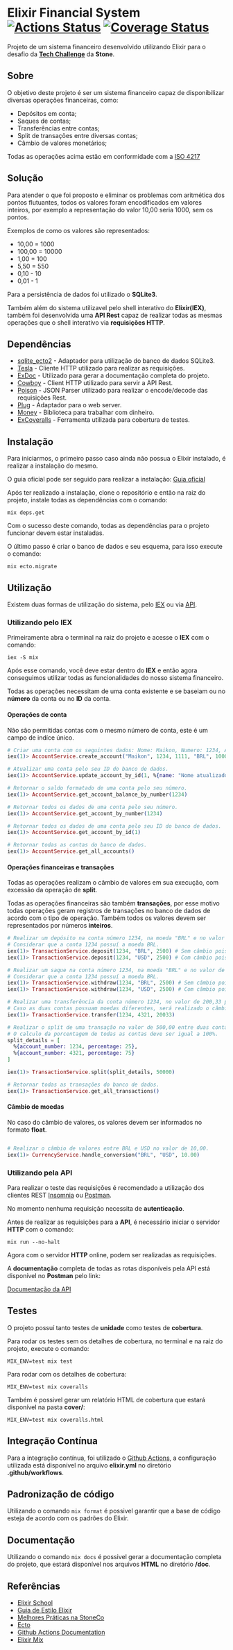 # Elixir Financial System [![Actions Status](https://github.com/maikkkko1/elixir-financial-system/workflows/Build%20and%20Test/badge.svg)](https://github.com/maikkkko1/elixir-financial-system/actions) [![Coverage Status](https://coveralls.io/repos/github/maikkkko1/elixir-financial-system/badge.svg?branch=master)](https://coveralls.io/github/maikkkko1/elixir-financial-system?branch=master)

Projeto de um sistema financeiro desenvolvido utilizando Elixir para o desafio da [**Tech Challenge**]( https://github.com/stone-payments/tech-challenge) da **Stone**.

## Sobre

O objetivo deste projeto é ser um sistema financeiro capaz de disponibilizar diversas operações financeiras, como:

* Depósitos em conta;
* Saques de contas;
* Transferências entre contas;
* Split de transações entre diversas contas;
* Câmbio de valores monetários;

Todas as operações acima estão em conformidade com a [ISO 4217](https://pt.wikipedia.org/wiki/ISO_4217)

## Solução

Para atender o que foi proposto e eliminar os problemas com aritmética dos pontos flutuantes, todos os valores foram encodificados em valores inteiros, por exemplo a representação do valor 10,00 seria 1000, sem os pontos.

Exemplos de como os valores são representados:

* 10,00 = 1000
* 100,00 = 10000
* 1,00 = 100
* 5,50 = 550
* 0,10 - 10
* 0,01 - 1

Para a persistência de dados foi utilizado o **SQLite3**.

Também além do sistema utilizavel pelo shell interativo do **Elixir(IEX)**, também foi desenvolvida uma **API Rest** capaz de realizar todas as mesmas operações que o shell interativo via **requisições HTTP**.

## Dependências

* [sqlite_ecto2](https://github.com/elixir-sqlite/sqlite_ecto2) - Adaptador para utilização do banco de dados SQLite3.
* [Tesla](https://github.com/teamon/tesla) - Cliente HTTP utilizado para realizar as requisições.
* [ExDoc](https://github.com/elixir-lang/ex_doc) - Utilizado para gerar a documentação completa do projeto.
* [Cowboy](https://github.com/ninenines/cowboy) - Client HTTP utilizado para servir a API Rest.
* [Poison](https://github.com/devinus/poison) - JSON Parser utilizado para realizar o encode/decode das requisições Rest.
* [Plug](https://github.com/elixir-plug/plug) - Adaptador para o web server.
* [Money](https://github.com/elixirmoney/money) - Biblioteca para trabalhar com dinheiro.
* [ExCoveralls](https://github.com/parroty/excoveralls) - Ferramenta utilizada para cobertura de testes.

## Instalação

Para iniciarmos, o primeiro passo caso ainda não possua o Elixir instalado, é realizar a instalação do mesmo.

O guia oficial pode ser seguido para realizar a instalação: [Guia oficial](https://elixir-lang.org/install.html)

Após ter realizado a instalação, clone o repositório e então na raiz do projeto, instale todas as dependências com o comando:

```
mix deps.get
```

Com o sucesso deste comando, todas as dependências para o projeto funcionar devem estar instaladas.

O último passo é criar o banco de dados e seu esquema, para isso execute o comando:

```
mix ecto.migrate
```

## Utilização

Existem duas formas de utilização do sistema, pelo [IEX](#utilizando-pelo-iex) ou via [API](#utilizando-pela-api).

### Utilizando pelo IEX

Primeiramente abra o terminal na raiz do projeto e acesse o **IEX** com o comando: 

```iex -S mix```

Após esse comando, você deve estar dentro do **IEX** e então agora conseguimos utilizar todas as funcionalidades do nosso sistema financeiro.

Todas as operações necessitam de uma conta existente e se baseiam ou no **número** da conta ou no **ID** da conta.

#### Operações de conta 

Não são permitidas contas com o mesmo número de conta, este é um campo de indíce único.

```elixir
# Criar uma conta com os seguintes dados: Nome: Maikon, Numero: 1234, Agência: 1111, Moeda: BRL e Saldo: 10,00.
iex(1)> AccountService.create_account("Maikon", 1234, 1111, "BRL", 1000)

# Atualizar uma conta pelo seu ID do banco de dados.
iex(1)> AccountService.update_account_by_id(1, %{name: "Nome atualizado", currency: "USD"})

# Retornar o saldo formatado de uma conta pelo seu número.
iex(1)> AccountService.get_account_balance_by_number(1234)

# Retornar todos os dados de uma conta pelo seu número.
iex(1)> AccountService.get_account_by_number(1234)

# Retornar todos os dados de uma conta pelo seu ID do banco de dados.
iex(1)> AccountService.get_account_by_id(1)

# Retornar todas as contas do banco de dados.
iex(1)> AccountService.get_all_accounts()
```

#### Operações financeiras e transações 

Todas as operações realizam o câmbio de valores em sua execução, com excessão da operação de **split**.

Todas as operações financeiras são também **transações**, por esse motivo todas operações geram registros de transações no banco de dados de acordo com o tipo de operação. Também todos os valores devem ser representados por números **inteiros**.

```elixir
# Realizar um depósito na conta número 1234, na moeda "BRL" e no valor de 25,00. 
# Considerar que a conta 1234 possuí a moeda BRL.
iex(1)> TransactionService.deposit(1234, "BRL", 2500) # Sem câmbio pois a moeda é a mesma da conta.
iex(1)> TransactionService.deposit(1234, "USD", 2500) # Com câmbio pois a moeda é diferente da conta.

# Realizar um saque na conta número 1234, na moeda "BRL" e no valor de 12,50.
# Considerar que a conta 1234 possuí a moeda BRL.
iex(1)> TransactionService.withdraw(1234, "BRL", 2500) # Sem câmbio pois a moeda é a mesma da conta.
iex(1)> TransactionService.withdraw(1234, "USD", 2500) # Com câmbio pois a moeda é diferente da conta.

# Realizar uma transferência da conta número 1234, no valor de 200,33 para a conta número 4321.
# Caso as duas contas possuam moedas diferentes, será realizado o câmbio dos valores antes da efetivação.
iex(1)> TransactionService.transfer(1234, 4321, 20033)

# Realizar o split de uma transação no valor de 500,00 entre duas contas.
# O calculo da porcentagem de todas as contas deve ser igual a 100%.
split_details = [
  %{account_number: 1234, percentage: 25},
  %{account_number: 4321, percentage: 75}
]

iex(1)> TransactionService.split(split_details, 50000)

# Retornar todas as transações do banco de dados.
iex(1)> TransactionService.get_all_transactions()
```

#### Câmbio de moedas

No caso do câmbio de valores, os valores devem ser informados no formato **float**.

```elixir

# Realizar o câmbio de valores entre BRL e USD no valor de 10,00.
iex(1)> CurrencyService.handle_conversion("BRL", "USD", 10.00)
```

### Utilizando pela API

Para realizar o teste das requisições é recomendado a utilização dos clientes REST [Insomnia](https://insomnia.rest/) ou [Postman](https://www.postman.com/).

No momento nenhuma requisição necessita de **autenticação**.

Antes de realizar as requisições para a **API**, é necessário iniciar o servidor **HTTP** com o comando:

```
mix run --no-halt
```

Agora com o servidor **HTTP** online, podem ser realizadas as requisições.

A **documentação** completa de todas as rotas disponíveis pela API está disponível no **Postman** pelo link:

[Documentação da API](https://documenter.getpostman.com/view/5866737/SzfCSkA6?version=latest)

## Testes

O projeto possuí tanto testes de **unidade** como testes de **cobertura**.

Para rodar os testes sem os detalhes de cobertura, no terminal e na raiz do projeto, execute o comando:

```
MIX_ENV=test mix test
```

Para rodar com os detalhes de cobertura:

```
MIX_ENV=test mix coveralls
```

Também é possivel gerar um relatório HTML de cobertura que estará disponível na pasta **cover/**:

```
MIX_ENV=test mix coveralls.html
```

## Integração Contínua

Para a integração contínua, foi utilizado o [Github Actions](https://github.com/features/actions), a configuração utilizada está disponível no arquivo **elixir.yml** no diretório **.github/workflows**.

## Padronização de código

Utilizando o comando ```mix format``` é possivel garantir que a base de código esteja de acordo com os padrões do Elixir.

## Documentação

Utilizando o comando ```mix docs``` é possivel gerar a documentação completa do projeto, que estará disponível nos arquivos **HTML** no diretório **/doc**.

## Referências

* [Elixir School](https://elixirschool.com/pt/)
* [Guia de Estilo Elixir](https://github.com/gusaiani/elixir_style_guide/blob/master/README_ptBR.md)
* [Melhores Práticas na StoneCo](https://github.com/stone-payments/stoneco-best-practices/blob/master/README_pt.md)
* [Ecto](https://hexdocs.pm/ecto/Ecto.html)
* [Github Actions Documentation](https://help.github.com/pt/actions)
* [Elixir Mix](https://elixir-lang.org/getting-started/mix-otp/introduction-to-mix.html#running-tests)
